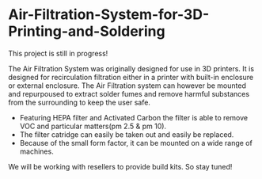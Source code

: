 # Air-Filtration-System-for-3D-Printing-and-Soldering

This project is still in progress!

The Air Filtration System was originally designed for use in 3D printers.
It is designed for recirculation filtration either in a printer with built-in enclosure or external enclosure.
The Air Filtration system can however be mounted and repurpoused to extract solder fumes and remove harmful substances from the surrounding to keep the user safe.

- Featuring HEPA filter and Activated Carbon the filter is able to remove VOC and particular matters(pm 2.5 & pm 10).
- The filter catridge can easily be taken out and easily be replaced.
- Because of the small form factor, it can be mounted on a wide range of machines. 

We will be working with resellers to provide build kits. So stay tuned!

